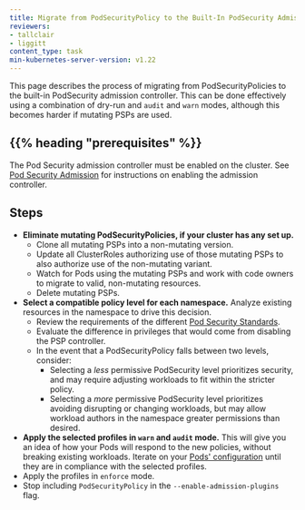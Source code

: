 ```yaml
---
title: Migrate from PodSecurityPolicy to the Built-In PodSecurity Admission Controller
reviewers:
- tallclair
- liggitt
content_type: task
min-kubernetes-server-version: v1.22
---
```


<!-- overview -->

This page describes the process of migrating from PodSecurityPolicies to the built-in PodSecurity
admission controller. This can be done effectively using a combination of dry-run and `audit` and
`warn` modes, although this becomes harder if mutating PSPs are used.

## {{% heading "prerequisites" %}}

The Pod Security admission controller must be enabled on the cluster. See [Pod Security
Admission](/docs/concepts/security/pod-security-admission/) for instructions on enabling the
admission controller.

<!-- body -->

## Steps

- **Eliminate mutating PodSecurityPolicies, if your cluster has any set up.**
  - Clone all mutating PSPs into a non-mutating version.
  - Update all ClusterRoles authorizing use of those mutating PSPs to also authorize use of the
    non-mutating variant.
  - Watch for Pods using the mutating PSPs and work with code owners to migrate to valid,
    non-mutating resources.
  - Delete mutating PSPs.
- **Select a compatible policy level for each namespace.** Analyze existing resources in the
  namespace to drive this decision.
  - Review the requirements of the different [Pod Security Standards](/docs/concepts/security/pod-security-standards).
  - Evaluate the difference in privileges that would come from disabling the PSP controller.
  - In the event that a PodSecurityPolicy falls between two levels, consider:
    - Selecting a _less_ permissive PodSecurity level prioritizes security, and may require adjusting
      workloads to fit within the stricter policy.
    - Selecting a _more_ permissive PodSecurity level prioritizes avoiding disrupting or
      changing workloads, but may allow workload authors in the namespace greater permissions
      than desired.
- **Apply the selected profiles in `warn` and `audit` mode.** This will give you an idea of how
  your Pods will respond to the new policies, without breaking existing workloads. Iterate on your
  [Pods' configuration](/docs/concepts/security/pod-security-admission#configuring-pods) until
  they are in compliance with the selected profiles.
- Apply the profiles in `enforce` mode.
- Stop including `PodSecurityPolicy` in the `--enable-admission-plugins` flag.